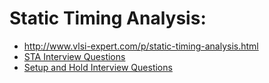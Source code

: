 # Static Timing Analysis:

* <http://www.vlsi-expert.com/p/static-timing-analysis.html>
* [STA Interview Questions](../books/sta_interview_questions.pdf)
* [Setup and Hold Interview Questions](https://vlsiuniverse.blogspot.com/2016/12/setup-hold-interview-questions.html)
